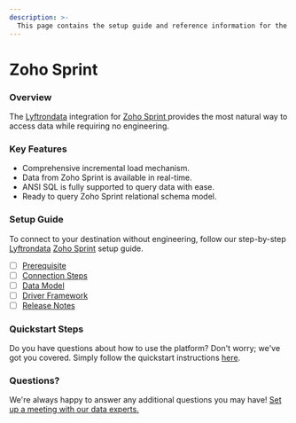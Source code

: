 ```yaml
---
description: >-
  This page contains the setup guide and reference information for the Zoho Sprint source connector.
---
```


# Zoho Sprint

### Overview

The [Lyftrondata](https://www.lyftrondata.com/) integration for [Zoho Sprint](https://www.lyftrondata.com/integration/zoho-sprint/)[ ](https://www.lyftrondata.com/integration/zoho-sprint/)provides the most natural way to access data while requiring no engineering.

### Key Features

* Comprehensive incremental load mechanism.
* Data from Zoho Sprint is available in real-time.&#x20;
* ANSI SQL is fully supported to query data with ease.
* Ready to query Zoho Sprint relational schema model.

### Setup Guide

To connect to your destination without engineering, follow our step-by-step [Lyftrondata](https://www.lyftrondata.com/)  [Zoho Sprint](https://www.lyftrondata.com/integration/zoho-sprint/) setup guide.

* [ ] [Prerequisite](../../business-analytics/zoho-sprint/prerequisite.md)
* [ ] [Connection Steps](../../business-analytics/zoho-sprint/connection-steps.md)
* [ ] [Data Model](../../business-analytics/zoho-sprint/data-model/)
* [ ] [Driver Framework](../../business-analytics/zoho-sprint/driver-framework/)
* [ ] [Release Notes](../../business-analytics/zoho-sprint/release-notes.md)

### Quickstart Steps

Do you have questions about how to use the platform? Don't worry; we've got you covered. Simply follow the quickstart instructions [here](../../../quickstart-steps.md).

### Questions? <a href="#questions" id="questions"></a>

We're always happy to answer any additional questions you may have! [Set up a meeting with our data experts.](https://www.lyftrondata.com/book-a-meeting/)

